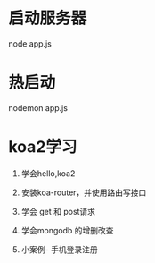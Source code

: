 # 启动服务器
 node app.js
# 热启动
 nodemon app.js

# koa2学习
 1. 学会hello,koa2

 2. 安装koa-router，并使用路由写接口
 
 3. 学会 get 和 post请求
 
 4. 学会mongodb 的增删改查
 
 5. 小案例- 手机登录注册
